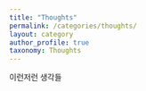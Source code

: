 ```yaml
---
title: "Thoughts"
permalink: /categories/thoughts/
layout: category
author_profile: true
taxonomy: Thoughts
---
```


이런저런 생각들
